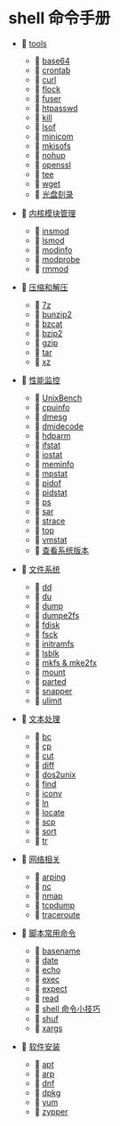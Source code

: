 # shell 命令手册

* 📑 [tools](siyuan://blocks/20240405220807-igtzcic)

  * 📄 [base64](siyuan://blocks/20231110105237-7ng3g33)
  * 📄 [crontab](siyuan://blocks/20231110105237-j6s89rn)
  * 📄 [curl](siyuan://blocks/20231110105237-iutu4j7)
  * 📄 [flock](siyuan://blocks/20240402201243-fqy8c6q)
  * 📄 [fuser](siyuan://blocks/20231110105237-c4ufcct)
  * 📄 [htpasswd](siyuan://blocks/20231110105237-4dcxe21)
  * 📄 [kill](siyuan://blocks/20231110155733-t0f9u69)
  * 📄 [lsof](siyuan://blocks/20231110105237-4r3sfie)
  * 📄 [minicom](siyuan://blocks/20231222133047-w0fkiok)
  * 📄 [mkisofs](siyuan://blocks/20231121220044-gmhlmvl)
  * 📄 [nohup](siyuan://blocks/20231110105237-87bhtql)
  * 📄 [openssl](siyuan://blocks/20240411171539-396g2qq)
  * 📄 [tee](siyuan://blocks/20240403214703-a4c2mvd)
  * 📄 [wget](siyuan://blocks/20240321201359-e3qz2ba)
  * 📄 [光盘刻录](siyuan://blocks/20231115103835-hjm12jh)
* 📑 [内核模块管理](siyuan://blocks/20240405214125-526xsw4)

  * 📄 [insmod](siyuan://blocks/20240227111004-f1j5x4j)
  * 📄 [lsmod](siyuan://blocks/20231110105237-lt7vzhc)
  * 📄 [modinfo](siyuan://blocks/20231110105237-66gsn8o)
  * 📄 [modprobe](siyuan://blocks/20231110105237-edx85nc)
  * 📄 [rmmod](siyuan://blocks/20240405215603-pkculml)
* 📑 [压缩和解压](siyuan://blocks/20240405214428-wjjwrse)

  * 📄 [7z](siyuan://blocks/20240405215146-7wpbl8u)
  * 📄 [bunzip2](siyuan://blocks/20240405215347-69sdzwb)
  * 📄 [bzcat](siyuan://blocks/20240405215434-2ygjzxo)
  * 📄 [bzip2](siyuan://blocks/20231110105237-28ii7l3)
  * 📄 [gzip](siyuan://blocks/20240306193931-dfvzqy2)
  * 📄 [tar](siyuan://blocks/20240405214800-btrtv9d)
  * 📄 [xz](siyuan://blocks/20240405214608-b53w02j)
* 📑 [性能监控](siyuan://blocks/20240405214026-dbaayor)

  * 📄 [UnixBench](siyuan://blocks/20240408181639-8saj9ke)
  * 📄 [cpuinfo](siyuan://blocks/20231110105237-8f06fmg)
  * 📄 [dmesg](siyuan://blocks/20240408133348-xldq05f)
  * 📄 [dmidecode](siyuan://blocks/20231110105237-05adh5q)
  * 📄 [hdparm](siyuan://blocks/20231115130306-86r820v)
  * 📄 [ifstat](siyuan://blocks/20240405222247-ayjcza4)
  * 📄 [iostat](siyuan://blocks/20240220134331-1k31g3o)
  * 📄 [meminfo](siyuan://blocks/20231110105237-7l8hmjv)
  * 📄 [mpstat](siyuan://blocks/20240405222053-g0h8fjx)
  * 📄 [pidof](siyuan://blocks/20240408132404-vtqveen)
  * 📄 [pidstat](siyuan://blocks/20240405221937-8y0ncn2)
  * 📄 [ps](siyuan://blocks/20240405212320-fn0zqq6)
  * 📄 [sar](siyuan://blocks/20231110105237-i8nelud)
  * 📄 [strace](siyuan://blocks/20231110105237-fhpi4ld)
  * 📄 [top](siyuan://blocks/20240405213206-1nb75qq)
  * 📄 [vmstat](siyuan://blocks/20240405222151-bmkrbb7)
  * 📄 [查看系统版本](siyuan://blocks/20240405120502-alvz3hx)
* 📑 [文件系统](siyuan://blocks/20240405220513-e7soi8k)

  * 📄 [dd](siyuan://blocks/20231110105237-nz8e8wt)
  * 📄 [du](siyuan://blocks/20231110105237-qmoqtff)
  * 📄 [dump](siyuan://blocks/20231110105237-onn32fn)
  * 📄 [dumpe2fs](siyuan://blocks/20231110105237-wq290rp)
  * 📄 [fdisk](siyuan://blocks/20231110105237-qvd3pvd)
  * 📄 [fsck](siyuan://blocks/20231110105237-uti3vbu)
  * 📄 [initramfs](siyuan://blocks/20240222220430-4zc9rof)
  * 📄 [lsblk](siyuan://blocks/20231110105237-yaojoxc)
  * 📄 [mkfs &amp; mke2fx](siyuan://blocks/20231110105237-ajfjv4b)
  * 📄 [mount](siyuan://blocks/20231110105237-ou6v8gy)
  * 📄 [parted](siyuan://blocks/20240407213922-d9en39l)
  * 📄 [snapper](siyuan://blocks/20231227181426-x4507fd)
  * 📄 [ulimit](siyuan://blocks/20231110105237-an7nqoh)
* 📑 [文本处理](siyuan://blocks/20240405215737-araolk5)

  * 📄 [bc](siyuan://blocks/20231110105237-zwk6t5r)
  * 📄 [cp](siyuan://blocks/20231110105237-fv7wfnt)
  * 📄 [cut](siyuan://blocks/20231110105237-1v3brfj)
  * 📄 [diff](siyuan://blocks/20231110105237-rz86zem)
  * 📄 [dos2unix](siyuan://blocks/20231110105237-cxszlc5)
  * 📄 [find](siyuan://blocks/20231110105237-hk58jbr)
  * 📄 [iconv](siyuan://blocks/20231110105237-ias8xaa)
  * 📄 [ln](siyuan://blocks/20231110105237-x8oqa4p)
  * 📄 [locate](siyuan://blocks/20231110105237-4x71yys)
  * 📄 [scp](siyuan://blocks/20231110105237-7veq4mh)
  * 📄 [sort](siyuan://blocks/20240310214750-3tek6dr)
  * 📄 [tr](siyuan://blocks/20231110105237-6jszkwd)
* 📑 [网络相关](siyuan://blocks/20240405220105-p3fp88a)

  * 📄 [arping](siyuan://blocks/20231110105237-uu8u1pl)
  * 📄 [nc](siyuan://blocks/20240314200041-l7hgq6t)
  * 📄 [nmap](siyuan://blocks/20231211132704-dpjrmq8)
  * 📄 [tcpdump](siyuan://blocks/20231214163310-dut0ld3)
  * 📄 [traceroute](siyuan://blocks/20231110105237-ej1qj6t)
* 📑 [脚本常用命令](siyuan://blocks/20240405220754-9gd6h13)

  * 📄 [basename](siyuan://blocks/20240311212631-yfd6fnw)
  * 📄 [date](siyuan://blocks/20231110105237-rxi9yl4)
  * 📄 [echo](siyuan://blocks/20240311213733-v5eakp7)
  * 📄 [exec](siyuan://blocks/20231110105237-aapmdhq)
  * 📄 [expect](siyuan://blocks/20240311213920-jhloe60)
  * 📄 [read](siyuan://blocks/20240311213556-98wlhl1)
  * 📄 [shell 命令小技巧](siyuan://blocks/20240401205118-mbui0qx)
  * 📄 [shuf](siyuan://blocks/20240229215849-m1c0obh)
  * 📄 [xargs](siyuan://blocks/20240310214023-7u1yfg6)
* 📑 [软件安装](siyuan://blocks/20240405214202-om1hgr3)

  * 📄 [apt](siyuan://blocks/20231110105237-uxkolm9)
  * 📄 [arp](siyuan://blocks/20231110105237-apgbdoz)
  * 📄 [dnf](siyuan://blocks/20231110105237-1hl26hy)
  * 📄 [dpkg](siyuan://blocks/20240224200236-2wchsjr)
  * 📄 [yum](siyuan://blocks/20231110105237-70luvz1)
  * 📄 [zypper](siyuan://blocks/20231110105237-p2r21wy)

‍
